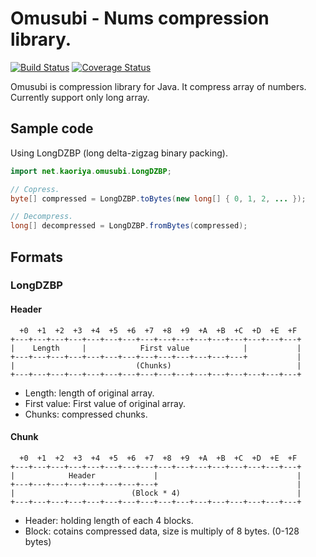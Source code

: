 # Omusubi - Nums compression library.

[![Build Status](https://travis-ci.org/koron/omusubi.png?branch=master)](https://travis-ci.org/koron/omusubi)
[![Coverage Status](https://coveralls.io/repos/koron/omusubi/badge.png?branch=master)](https://coveralls.io/r/koron/omusubi)

Omusubi is compression library for Java.  It compress array of numbers.
Currently support only long array.

## Sample code

Using LongDZBP (long delta-zigzag binary packing).

```java
import net.kaoriya.omusubi.LongDZBP;

// Copress.
byte[] compressed = LongDZBP.toBytes(new long[] { 0, 1, 2, ... });

// Decompress.
long[] decompressed = LongDZBP.fromBytes(compressed);
```


## Formats

### LongDZBP


#### Header

```
  +0  +1  +2  +3  +4  +5  +6  +7  +8  +9  +A  +B  +C  +D  +E  +F
+---+---+---+---+---+---+---+---+---+---+---+---+---+---+---+---+
|    Length     |            First value            |           |
+---+---+---+---+---+---+---+---+---+---+---+---+---+           |
|                           (Chunks)                            |
+---+---+---+---+---+---+---+---+---+---+---+---+---+---+---+---+
```

*   Length: length of original array.
*   First value: First value of original array.
*   Chunks: compressed chunks.

#### Chunk

```
  +0  +1  +2  +3  +4  +5  +6  +7  +8  +9  +A  +B  +C  +D  +E  +F
+---+---+---+---+---+---+---+---+---+---+---+---+---+---+---+---+
|            Header             |                               |
+---+---+---+---+---+---+---+---+                               |
|                          (Block * 4)                          |
+---+---+---+---+---+---+---+---+---+---+---+---+---+---+---+---+
```

*   Header: holding length of each 4 blocks.
*   Block: cotains compressed data, size is multiply of 8 bytes. (0-128 bytes)
